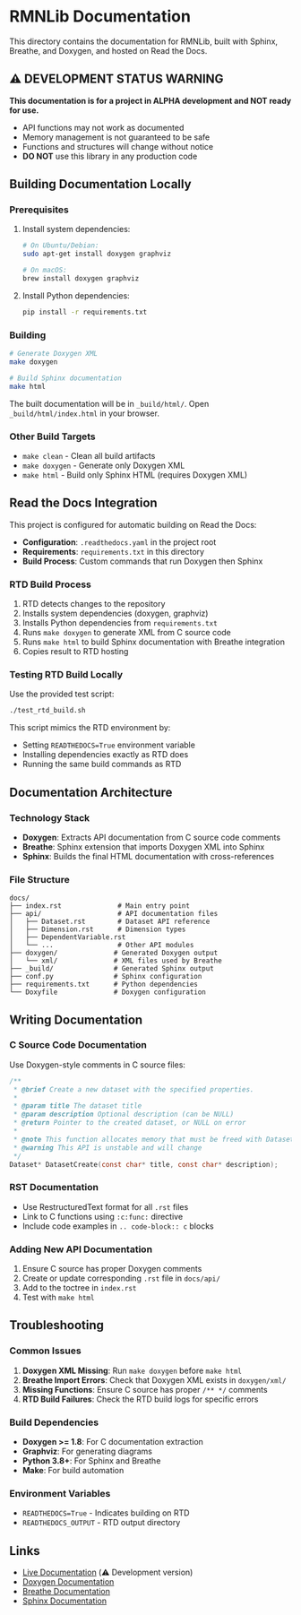 # RMNLib Documentation

This directory contains the documentation for RMNLib, built with Sphinx, Breathe, and Doxygen, and hosted on Read the Docs.

## ⚠️ DEVELOPMENT STATUS WARNING

**This documentation is for a project in ALPHA development and NOT ready for use.**

- API functions may not work as documented
- Memory management is not guaranteed to be safe
- Functions and structures will change without notice
- **DO NOT** use this library in any production code

## Building Documentation Locally

### Prerequisites

1. Install system dependencies:
   ```bash
   # On Ubuntu/Debian:
   sudo apt-get install doxygen graphviz
   
   # On macOS:
   brew install doxygen graphviz
   ```

2. Install Python dependencies:
   ```bash
   pip install -r requirements.txt
   ```

### Building

```bash
# Generate Doxygen XML
make doxygen

# Build Sphinx documentation
make html
```

The built documentation will be in `_build/html/`. Open `_build/html/index.html` in your browser.

### Other Build Targets

- `make clean` - Clean all build artifacts
- `make doxygen` - Generate only Doxygen XML
- `make html` - Build only Sphinx HTML (requires Doxygen XML)

## Read the Docs Integration

This project is configured for automatic building on Read the Docs:

- **Configuration**: `.readthedocs.yaml` in the project root
- **Requirements**: `requirements.txt` in this directory
- **Build Process**: Custom commands that run Doxygen then Sphinx

### RTD Build Process

1. RTD detects changes to the repository
2. Installs system dependencies (doxygen, graphviz)
3. Installs Python dependencies from `requirements.txt`
4. Runs `make doxygen` to generate XML from C source code
5. Runs `make html` to build Sphinx documentation with Breathe integration
6. Copies result to RTD hosting

### Testing RTD Build Locally

Use the provided test script:

```bash
./test_rtd_build.sh
```

This script mimics the RTD environment by:
- Setting `READTHEDOCS=True` environment variable
- Installing dependencies exactly as RTD does
- Running the same build commands as RTD

## Documentation Architecture

### Technology Stack
- **Doxygen**: Extracts API documentation from C source code comments
- **Breathe**: Sphinx extension that imports Doxygen XML into Sphinx
- **Sphinx**: Builds the final HTML documentation with cross-references

### File Structure

```
docs/
├── index.rst              # Main entry point
├── api/                   # API documentation files
│   ├── Dataset.rst        # Dataset API reference
│   ├── Dimension.rst      # Dimension types
│   ├── DependentVariable.rst
│   └── ...                # Other API modules
├── doxygen/              # Generated Doxygen output
│   └── xml/              # XML files used by Breathe
├── _build/               # Generated Sphinx output
├── conf.py               # Sphinx configuration
├── requirements.txt      # Python dependencies
└── Doxyfile              # Doxygen configuration
```

## Writing Documentation

### C Source Code Documentation

Use Doxygen-style comments in C source files:

```c
/**
 * @brief Create a new dataset with the specified properties.
 * 
 * @param title The dataset title
 * @param description Optional description (can be NULL)
 * @return Pointer to the created dataset, or NULL on error
 * 
 * @note This function allocates memory that must be freed with DatasetDestroy()
 * @warning This API is unstable and will change
 */
Dataset* DatasetCreate(const char* title, const char* description);
```

### RST Documentation

- Use RestructuredText format for all `.rst` files
- Link to C functions using `:c:func:` directive
- Include code examples in `.. code-block:: c` blocks

### Adding New API Documentation

1. Ensure C source has proper Doxygen comments
2. Create or update corresponding `.rst` file in `docs/api/`
3. Add to the toctree in `index.rst`
4. Test with `make html`

## Troubleshooting

### Common Issues

1. **Doxygen XML Missing**: Run `make doxygen` before `make html`
2. **Breathe Import Errors**: Check that Doxygen XML exists in `doxygen/xml/`
3. **Missing Functions**: Ensure C source has proper `/** */` comments
4. **RTD Build Failures**: Check the RTD build logs for specific errors

### Build Dependencies

- **Doxygen >= 1.8**: For C documentation extraction
- **Graphviz**: For generating diagrams  
- **Python 3.8+**: For Sphinx and Breathe
- **Make**: For build automation

### Environment Variables

- `READTHEDOCS=True` - Indicates building on RTD
- `READTHEDOCS_OUTPUT` - RTD output directory

## Links

- [Live Documentation](https://RMN.readthedocs.io/) (⚠️ Development version)
- [Doxygen Documentation](https://doxygen.nl/manual/)
- [Breathe Documentation](https://breathe.readthedocs.io/)
- [Sphinx Documentation](https://www.sphinx-doc.org/)
